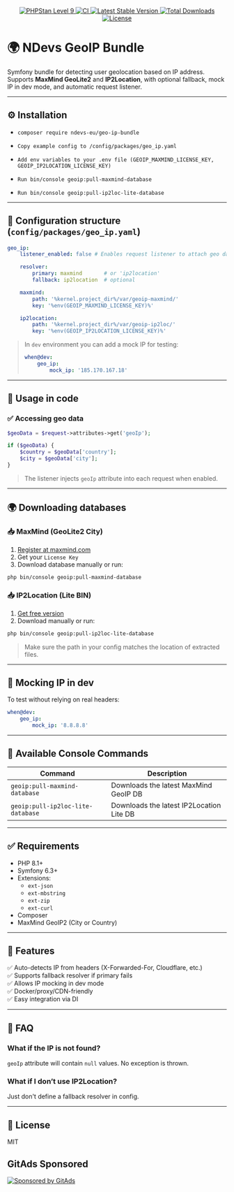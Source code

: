 
<p align="center">
  <a href="https://github.com/ndevs-eu/geo-ip-bundle/actions">
    <img src="https://img.shields.io/badge/PHPStan-level%209-brightgreen.svg?style=flat-square" alt="PHPStan Level 9" />
  </a>
  <a href="https://github.com/ndevs-eu/geo-ip-bundle/actions/workflows/ci.yml">
    <img src="https://github.com/ndevs-eu/geo-ip-bundle/actions/workflows/ci.yml/badge.svg" alt="CI" />
  </a>
  <a href="https://packagist.org/packages/ndevs-eu/geo-ip-bundle">
    <img src="https://img.shields.io/packagist/v/ndevs-eu/geo-ip-bundle.svg?style=flat-square" alt="Latest Stable Version" />
  </a>
  <a href="https://packagist.org/packages/ndevs-eu/geo-ip-bundle">
    <img src="https://img.shields.io/packagist/dt/ndevs-eu/geo-ip-bundle.svg?style=flat-square" alt="Total Downloads" />
  </a>
  <a href="https://github.com/ndevs-eu/geo-ip-bundle/blob/main/LICENSE">
    <img src="https://img.shields.io/github/license/ndevs-eu/geo-ip-bundle?style=flat-square" alt="License" />
  </a>
</p>

# 🌍 NDevs GeoIP Bundle

Symfony bundle for detecting user geolocation based on IP address.  
Supports **MaxMind GeoLite2** and **IP2Location**, with optional fallback, mock IP in dev mode, and automatic request listener.

---

## ⚙️ Installation

- ``` composer require ndevs-eu/geo-ip-bundle ```

- ``` Copy example config to /config/packages/geo_ip.yaml ```

- ``` Add env variables to your .env file (GEOIP_MAXMIND_LICENSE_KEY, GEOIP_IP2LOCATION_LICENSE_KEY) ```

- ``` Run bin/console geoip:pull-maxmind-database ```

- ``` Run bin/console geoip:pull-ip2loc-lite-database ```


---

## 📁 Configuration structure (`config/packages/geo_ip.yaml`)

```yaml
geo_ip:
    listener_enabled: false # Enables request listener to attach geo data

    resolver:
        primary: maxmind       # or 'ip2location'
        fallback: ip2location  # optional

    maxmind:
        path: '%kernel.project_dir%/var/geoip-maxmind/'
        key: '%env(GEOIP_MAXMIND_LICENSE_KEY)%'

    ip2location:
        path: '%kernel.project_dir%/var/geoip-ip2loc/'
        key: '%env(GEOIP_IP2LOCATION_LICENSE_KEY)%'
```

> In `dev` environment you can add a mock IP for testing:
>
> ```yaml
> when@dev:
>     geo_ip:
>         mock_ip: '185.170.167.18'
> ```

---

## 🧪 Usage in code

### ✅ Accessing geo data

```php
$geoData = $request->attributes->get('geoIp');

if ($geoData) {
    $country = $geoData['country'];
    $city = $geoData['city'];
}
```

> The listener injects `geoIp` attribute into each request when enabled.

---

## 🌍 Downloading databases

### 📥 MaxMind (GeoLite2 City)

1. [Register at maxmind.com](https://www.maxmind.com/en/geolite2/signup)
2. Get your `License Key`
3. Download database manually or run:

```bash
php bin/console geoip:pull-maxmind-database
```

### 📥 IP2Location (Lite BIN)

1. [Get free version](https://lite.ip2location.com/)
2. Download manually or run:

```bash
php bin/console geoip:pull-ip2loc-lite-database
```

> Make sure the path in your config matches the location of extracted files.

---

## 🧪 Mocking IP in dev

To test without relying on real headers:

```yaml
when@dev:
    geo_ip:
        mock_ip: '8.8.8.8'
```

---

## 🧰 Available Console Commands

| Command                                | Description                                  |
|----------------------------------------|----------------------------------------------|
| `geoip:pull-maxmind-database`          | Downloads the latest MaxMind GeoIP DB        |
| `geoip:pull-ip2loc-lite-database`      | Downloads the latest IP2Location Lite DB     |

---

## ✅ Requirements

- PHP 8.1+
- Symfony 6.3+
- Extensions:
  - `ext-json`
  - `ext-mbstring`
  - `ext-zip`
  - `ext-curl`
- Composer
- MaxMind GeoIP2 (City or Country)

---

## 📌 Features

✅ Auto-detects IP from headers (X-Forwarded-For, Cloudflare, etc.)  
✅ Supports fallback resolver if primary fails  
✅ Allows IP mocking in dev mode  
✅ Docker/proxy/CDN-friendly  
✅ Easy integration via DI

---

## 🙋 FAQ

### What if the IP is not found?

`geoIp` attribute will contain `null` values. No exception is thrown.

### What if I don’t use IP2Location?

Just don't define a fallback resolver in config.

---

## 📄 License

MIT

## GitAds Sponsored
[![Sponsored by GitAds](https://gitads.dev/v1/ad-serve?source=ndevs-eu/geo-ip-bundle@github)](https://gitads.dev/v1/ad-track?source=ndevs-eu/geo-ip-bundle@github)

